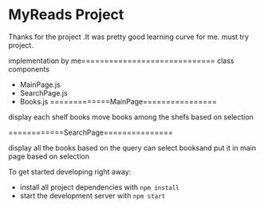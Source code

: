# MyReads Project


Thanks for the project .It was pretty good learning curve for me.
must try project.

implementation by me=============================
class  components
* MainPage.js
* SearchPage.js
* Books.js
=============MainPage================

display each shelf books
move books among the shefs based on selection


============SearchPage===============

display all the books based on the query
can select booksand put it in main page based on selection

To get started developing right away:

* install all project dependencies with `npm install`
* start the development server with `npm start`
